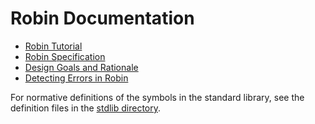 Robin Documentation
===================

*   [Robin Tutorial](Tutorial.md)
*   [Robin Specification](Robin.md)
*   [Design Goals and Rationale](Rationale.md)
*   [Detecting Errors in Robin](Errors.md)

For normative definitions of the symbols in the standard library,
see the definition files in the [stdlib directory](../stdlib/).
